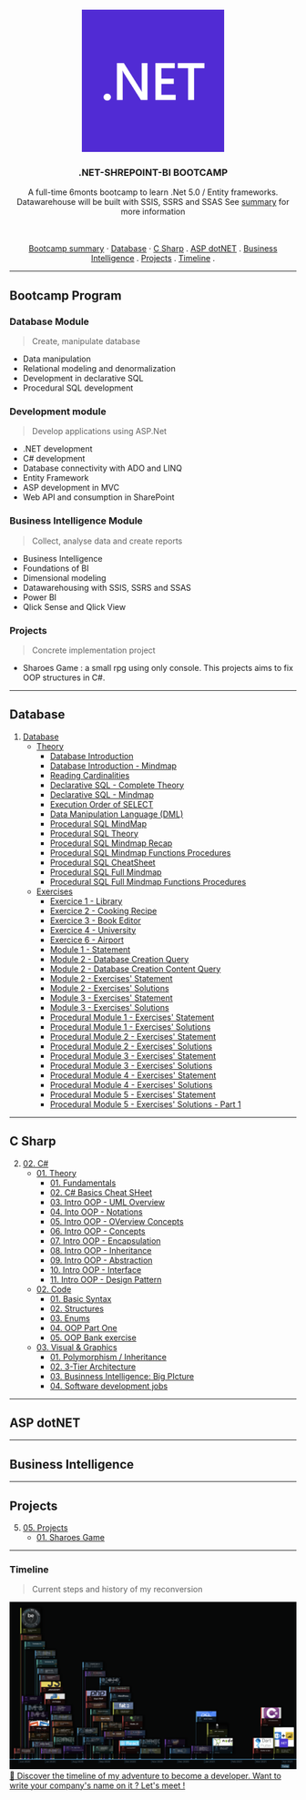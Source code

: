 <!-- PROJECT LOGO -->
<br />
<p align="center">
  <a href="h./images/dotnet-logo.png">
    <img src="./images/dotnet-logo.png" alt="Logo" width="250" height=250">
  </a>

<h3 align="center">.NET-SHREPOINT-BI BOOTCAMP</h3>

<p align="center">
    A full-time 6monts bootcamp to learn .Net 5.0 / Entity frameworks.
    </br>
    Datawarehouse will be built with SSIS, SSRS and SSAS
    See <a href="#bootcamp-program">summary</a> for more information
</p>
<p align="center">
    <br />
    <br />
    <a href="#bootcamp-program">Bootcamp summary</a>
    ·
    <a href="#database">Database</a>
    ·
    <a href="#c-sharp">C Sharp</a>
    .
    <a href="#asp-dotnet">ASP dotNET</a>
    .
    <a href="#business-intelligence">Business Intelligence</a>
    .
    <a href="#projects">Projects</a>
    .
    <a href="#timeline">Timeline</a>
    .
</p>

---

##  Bootcamp Program

### Database Module
>   Create, manipulate database

-   Data manipulation
-   Relational modeling and denormalization 
-   Development in declarative SQL
-   Procedural SQL development

### Development module
>   Develop applications using ASP.Net 

-   .NET development
-   C# development
-   Database connectivity with ADO and LINQ
-   Entity Framework
-   ASP development in MVC
-   Web API and consumption in SharePoint

### Business Intelligence Module
>   Collect, analyse data and create reports

-   Business Intelligence
-   Foundations of BI
-   Dimensional modeling
-   Datawarehousing with SSIS, SSRS and SSAS
-   Power BI
-   Qlick Sense and Qlick View

### Projects
>   Concrete implementation project

-   Sharoes Game : a small rpg using only console. This projects aims to fix OOP structures in C#. 

---

##  Database

1.  [Database](https://github.com/nicode-io/ASP.NET_BI_Bootcamp/tree/main/01-Database)
    *   [Theory](https://github.com/nicode-io/ASP.NET_BI_Bootcamp/tree/main/01-Database/01-01_Theory)
        +   [Database Introduction](https://github.com/nicode-io/ASP.NET_BI_Bootcamp/blob/main/01-Database/01-01_Theory/01-01-01_Database%20introduction.pdf)
        +   [Database Introduction - Mindmap](https://github.com/nicode-io/ASP.NET_BI_Bootcamp/blob/main/01-Database/01-01_Theory/01-01-02_Database%20introduction%20-%20Mindmap.pdf)
        +   [Reading Cardinalities](https://github.com/nicode-io/ASP.NET_BI_Bootcamp/blob/main/01-Database/01-01_Theory/01-01-03_Reading%20cardinalities.pdf)
        +   [Declarative SQL - Complete Theory](https://github.com/nicode-io/ASP.NET_BI_Bootcamp/blob/main/01-Database/01-01_Theory/01-01-04_Declarative%20SQL%20-%20Complete%20theory.pdf)
        +   [Declarative SQL - Mindmap](https://github.com/nicode-io/ASP.NET_BI_Bootcamp/blob/main/01-Database/01-01_Theory/01-01-05_Declarative%20SQL%20-%20Mindmap.pdf)
        +   [Execution Order of SELECT](https://github.com/nicode-io/ASP.NET_BI_Bootcamp/blob/main/01-Database/01-01_Theory/01-01-06_Execution%20order%20of%20a%20SELECT.pdf)
        +   [Data Manipulation Language (DML)](https://github.com/nicode-io/ASP.NET_BI_Bootcamp/blob/main/01-Database/01-01_Theory/01-01-07_Data%20Manipulation%20Language%20(DML).pdf)
        +   [Procedural SQL MindMap](https://github.com/nicode-io/ASP.NET_BI_Bootcamp/blob/main/01-Database/01-01_Theory/01-01-08_Procedural_SQL_Mindmap.png)
        +   [Procedural SQL Theory](https://github.com/nicode-io/ASP.NET_BI_Bootcamp/blob/main/01-Database/01-01_Theory/01-01-09_Procedural_T-SQL_Therory.pdf)
        +   [Procedural SQL Mindmap Recap](https://github.com/nicode-io/ASP.NET_BI_Bootcamp/blob/main/01-Database/01-01_Theory/01-01-10_Procedural_SQL_Mindmap_Recap.png)
        +   [Procedural SQL Mindmap Functions Procedures](https://github.com/nicode-io/ASP.NET_BI_Bootcamp/blob/main/01-Database/01-01_Theory/01-01-11_Procedural_SQL_Mindmap_Functions_Procedures.png)
        +   [Procedural SQL CheatSheet](https://github.com/nicode-io/ASP.NET_BI_Bootcamp/blob/main/01-Database/01-01_Theory/01-01-12_Declarative_SQL_CheatSheet.pdf)
        +   [Procedural SQL Full Mindmap](https://github.com/nicode-io/ASP.NET_BI_Bootcamp/blob/main/01-Database/01-01_Theory/01-01-13_SQL_Full_Mindmap.png)
        +   [Procedural SQL Full Mindmap Functions Procedures](https://github.com/nicode-io/ASP.NET_BI_Bootcamp/blob/main/01-Database/01-01_Theory/01-01-14_Procedure_Function_Mindmap.png)
    *   [Exercises](https://github.com/nicode-io/ASP.NET_BI_Bootcamp/tree/main/01-Database/01-02_Exercices)
        +   [Exercice 1 - Library](https://github.com/nicode-io/ASP.NET_BI_Bootcamp/blob/main/01-Database/01-02_Exercises/01-02-01_Library.pdf)
        +   [Exercice 2 - Cooking Recipe](https://github.com/nicode-io/ASP.NET_BI_Bootcamp/blob/main/01-Database/01-02_Exercises/01-02-02_Cooking_recipe.pdf)
        +   [Exercice 3 - Book Editor](https://github.com/nicode-io/ASP.NET_BI_Bootcamp/blob/main/01-Database/01-02_Exercises/01-02-03_Booking_editor.pdf)
        +   [Exercice 4 - University](https://github.com/nicode-io/ASP.NET_BI_Bootcamp/blob/main/01-Database/01-02_Exercises/01-02-04_University.pdf)
        +   [Exercice 6 - Airport](https://github.com/nicode-io/ASP.NET_BI_Bootcamp/blob/main/01-Database/01-02_Exercises/01-02-05_Airport.pdf)
        +   [Module 1 - Statement](https://github.com/nicode-io/ASP.NET_BI_Bootcamp/blob/main/01-Database/01-02_Exercises/01-02-06_Module_1.pdf)
        +   [Module 2 - Database Creation Query](https://github.com/nicode-io/ASP.NET_BI_Bootcamp/blob/main/01-Database/01-02_Exercises/01-02-07_Creation%20DBSlide%20-%20Database.sql)
        +   [Module 2 - Database Creation Content Query](https://github.com/nicode-io/ASP.NET_BI_Bootcamp/blob/main/01-Database/01-02_Exercises/01-02-08_Creation%20DBSlide%20-%20Database_Content.sql)
        +   [Module 2 - Exercises' Statement](https://github.com/nicode-io/ASP.NET_BI_Bootcamp/blob/main/01-Database/01-02_Exercises/01-02-09_Module_2_Statement.pdf)
        +   [Module 2 - Exercises' Solutions](https://github.com/nicode-io/ASP.NET_BI_Bootcamp/blob/main/01-Database/01-02_Exercises/01-02-10_Module_2_Solutions.sql)
        +   [Module 3 - Exercises' Statement](https://github.com/nicode-io/ASP.NET_BI_Bootcamp/blob/main/01-Database/01-02_Exercises/01-02-11_Module_3_Statement.pdf)
        +   [Module 3 - Exercises' Solutions](https://github.com/nicode-io/ASP.NET_BI_Bootcamp/blob/main/01-Database/01-02_Exercises/01-02-12_Module_3_Solutions.sql)
        +   [Procedural Module 1 - Exercises' Statement](https://github.com/nicode-io/ASP.NET_BI_Bootcamp/blob/main/01-Database/01-02_Exercises/01-02-13_Procadural_Module_1_Statement.pdf)
        +   [Procedural Module 1 - Exercises' Solutions](https://github.com/nicode-io/ASP.NET_BI_Bootcamp/blob/main/01-Database/01-02_Exercises/01-02-14_Procedural_Module_1_Solutions.sql)
        +   [Procedural Module 2 - Exercises' Statement](https://github.com/nicode-io/ASP.NET_BI_Bootcamp/blob/main/01-Database/01-02_Exercises/01-02-15_Procedural_Module_2_Statement.pdf)
        +   [Procedural Module 2 - Exercises' Solutions](https://github.com/nicode-io/ASP.NET_BI_Bootcamp/blob/main/01-Database/01-02_Exercises/01-02-16_Procedural_Modue_2_Solutions.sql)
        +   [Procedural Module 3 - Exercises' Statement](https://github.com/nicode-io/ASP.NET_BI_Bootcamp/blob/main/01-Database/01-02_Exercises/01-02-17_Procedural_Module3_Statement.pdf)
        +   [Procedural Module 3 - Exercises' Solutions](https://github.com/nicode-io/ASP.NET_BI_Bootcamp/blob/main/01-Database/01-02_Exercises/01-02-18_Procedural_Module_3_Solutions.sql)
        +   [Procedural Module 4 - Exercises' Statement](https://github.com/nicode-io/ASP.NET_BI_Bootcamp/blob/main/01-Database/01-02_Exercises/01-02-19_Procedural_Module_4_Statement.pdf)
        +   [Procedural Module 4 - Exercises' Solutions](https://github.com/nicode-io/ASP.NET_BI_Bootcamp/blob/main/01-Database/01-02_Exercises/01-02-20_Procedural_Module_4_Solutions.sql)
        +   [Procedural Module 5 - Exercises' Statement](https://github.com/nicode-io/ASP.NET_BI_Bootcamp/blob/main/01-Database/01-02_Exercises/01-02-21_Procedural_Module_5_Statement.pdf)
        +   [Procedural Module 5 - Exercises' Solutions - Part 1](https://github.com/nicode-io/ASP.NET_BI_Bootcamp/blob/main/01-Database/01-02_Exercises/01-02-22_Procedural_Module_5_Solutions_part_one.sql)
    
---

##  C Sharp

2.  [02. C#](https://github.com/nicode-io/ASP.NET_BI_Bootcamp/tree/main/02-C_Sharp)
    *   [01. Theory](https://github.com/nicode-io/ASP.NET_BI_Bootcamp/tree/main/02-C_Sharp/02-01_Theory)
        +   [01. Fundamentals](https://github.com/nicode-io/ASP.NET_BI_Bootcamp/blob/main/02-C_Sharp/02-01_Theory/02-01-01_C%23_Fundamentals.pdf)
        +   [02. C# Basics Cheat SHeet](https://github.com/nicode-io/ASP.NET_BI_Bootcamp/blob/main/02-C_Sharp/02-01_Theory/02-01-02_CSharpCheatSheet_V2.2-1.pdf)
        +   [03. Intro OOP - UML Overview](https://github.com/nicode-io/ASP.NET_BI_Bootcamp/blob/main/02-C_Sharp/02-01_Theory/02-01-03_Intro_OOP-UML_overview.pdf)
        +   [04. Into OOP - Notations](https://github.com/nicode-io/ASP.NET_BI_Bootcamp/blob/main/02-C_Sharp/02-01_Theory/02-01-04_Intro_OOP-Notations.pdf)
        +   [05. Intro OOP - OVerview Concepts](https://github.com/nicode-io/ASP.NET_BI_Bootcamp/blob/main/02-C_Sharp/02-01_Theory/02-01-05_Intro_OOP-Overview_concepts.pdf)
        +   [06. Intro OOP - Concepts](https://github.com/nicode-io/ASP.NET_BI_Bootcamp/blob/main/02-C_Sharp/02-01_Theory/02-01-06_Intro_OOP-Concepts.pdf)
        +   [07. Intro OOP - Encapsulation](https://github.com/nicode-io/ASP.NET_BI_Bootcamp/blob/main/02-C_Sharp/02-01_Theory/02-01-07_Intro_OOP-Encapsulation.pdf)
        +   [08. Intro OOP - Inheritance](https://github.com/nicode-io/ASP.NET_BI_Bootcamp/blob/main/02-C_Sharp/02-01_Theory/02-01-08_Intro_OOP-Inheritance.pdf)
        +   [09. Intro OOP - Abstraction](https://github.com/nicode-io/ASP.NET_BI_Bootcamp/blob/main/02-C_Sharp/02-01_Theory/02-01-09_Intro_OOP-Abstraction.pdf)
        +   [10. Intro OOP - Interface](https://github.com/nicode-io/ASP.NET_BI_Bootcamp/blob/main/02-C_Sharp/02-01_Theory/02-01-10_Intro_OOP-Interface.pdf)
        +   [11. Intro OOP - Design Pattern](https://github.com/nicode-io/ASP.NET_BI_Bootcamp/blob/main/02-C_Sharp/02-01_Theory/02-01-11_Intro_OOP-Design_pattern.pdf)
    *   [02. Code](https://github.com/nicode-io/ASP.NET_BI_Bootcamp/tree/main/02-C_Sharp/02-02_Code)
        +   [01. Basic Syntax](https://github.com/nicode-io/ASP.NET_BI_Bootcamp/tree/main/02-C_Sharp/02-02_Code/02-02-01_Basic_Syntax_Algo/02-02-01_Basic_Syntax_Algo)
        +   [02. Structures](https://github.com/nicode-io/ASP.NET_BI_Bootcamp/tree/main/02-C_Sharp/02-02_Code/02-02-02_Structures/02-02-02_Structures)
        +   [03. Enums](https://github.com/nicode-io/ASP.NET_BI_Bootcamp/tree/main/02-C_Sharp/02-02_Code/02-02-03_Enums)
        +   [04. OOP Part One](https://github.com/nicode-io/ASP.NET_BI_Bootcamp/tree/main/02-C_Sharp/02-02_Code/02-02-04_Oop_01)
        +   [05. OOP Bank exercise](https://github.com/nicode-io/ASP.NET_BI_Bootcamp/tree/main/02-C_Sharp/02-02_Code/02-02-05_Oop_Bank_Classes_Interfaces)
	*   [03. Visual & Graphics](https://github.com/nicode-io/ASP.NET_BI_Bootcamp/tree/main/02-C_Sharp/02-03_Visuals_Graphics)
        +   [01. Polymorphism / Inheritance](https://github.com/nicode-io/ASP.NET_BI_Bootcamp/blob/main/02-C_Sharp/02-03_Visuals_Graphics/02-03-01_Polymorphism-Inheritance.png)
        +   [02. 3-Tier Architecture](https://github.com/nicode-io/ASP.NET_BI_Bootcamp/blob/main/02-C_Sharp/02-03_Visuals_Graphics/02-03-02_3-Tier_Architecture.png)
        +   [03. Businness Intelligence: Big PIcture](https://github.com/nicode-io/ASP.NET_BI_Bootcamp/blob/main/02-C_Sharp/02-03_Visuals_Graphics/02-03-03_BI_Big_Picture.png)
        +   [04. Software development jobs](https://github.com/nicode-io/ASP.NET_BI_Bootcamp/blob/main/02-C_Sharp/02-03_Visuals_Graphics/02-03-04_Software_Roles.png)

---

##  ASP dotNET



---

##  Business Intelligence


---

##  Projects

5.  [05. Projects](https://github.com/nicode-io/ASP.NET_BI_Bootcamp/tree/main/05-Projects)
    *   [01. Sharoes Game](https://github.com/nicode-io/ASP.NET_BI_Bootcamp/tree/main/05-Projects/05-01-Sharoes_game)

---

### Timeline
> Current steps and history of my reconversion

![Timeline](images/Timeline-21-04-05.png "Reconversion Timeline")
[:calendar: Discover the timeline of my adventure to become a developer. Want to write your company's name on it ? Let's meet !](https://timelines.gitkraken.com/timeline/2e12cc334eb0406b84bf7a6339e666c4?range=2020-05-26_2021-08-02)
